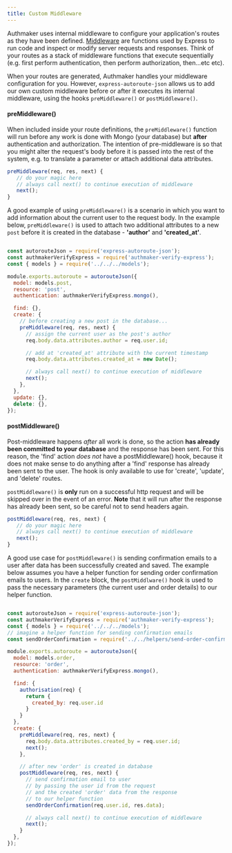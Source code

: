 ```yaml
---
title: Custom Middleware
---
```


Authmaker uses internal middleware to configure your application's routes as they have been defined. [Middleware](http://expressjs.com/en/guide/using-middleware.html) are functions used by Express to run code and inspect or modify server requests and responses. Think of your routes as a stack of middleware functions that execute sequentially (e.g. first perform authentication, then perform authorization, then...etc etc).

When your routes are generated, Authmaker handles your middleware configuration for you. However, `express-autoroute-json` allows us to add our own custom middleware before or after it executes its internal middleware, using the hooks `preMiddleware()` or `postMiddleware()`.

#### preMiddleware()

When included inside your route definitions, the `preMiddleware()` function will run before any work is done with Mongo (your database) but **after** authentication and authorization. The intention of pre-middleware is so that you might alter the request's body before it is passed into the rest of the system, e.g. to translate a parameter or attach additional data attributes.

```javascript
preMiddleware(req, res, next) {
   // do your magic here
   // always call next() to continue execution of middleware
   next();
}
```

A good example of using `preMiddleware()` is a scenario in which you want to add information about the current user to the request body. In the example below, `preMiddleware()` is used to attach two additional attributes to a new `post` before it is created in the database - **'author'** and **'created_at'**.

```javascript {data-filename=server/routes/v1/post.js}

const autorouteJson = require('express-autoroute-json');
const authmakerVerifyExpress = require('authmaker-verify-express');
const { models } = require('../../../models');

module.exports.autoroute = autorouteJson({
  model: models.post,
  resource: 'post',
  authentication: authmakerVerifyExpress.mongo(),

  find: {},  
  create: {
    // before creating a new post in the database...
    preMiddleware(req, res, next) {
      // assign the current user as the post's author
      req.body.data.attributes.author = req.user.id;

      // add at 'created_at' attribute with the current timestamp
      req.body.data.attributes.created_at = new Date();

      // always call next() to continue execution of middleware
      next();
    },
  },
  update: {},
  delete: {},
});
```

#### postMiddleware()

Post-middleware happens _after_ all work is done, so the action **has already been committed to your database** and the response has been sent. For this reason, the 'find' action _does not_ have a postMiddleware() hook, because it does not make sense to do anything after a 'find' response has already been sent to the user. The hook is only available to use for 'create', 'update', and 'delete' routes.

`postMiddleware()` is **only** run on a successful http request and will be skipped over in the event of an error. **Note** that it will run after the response has already been sent, so be careful not to send headers again.

```javascript
postMiddleware(req, res, next) {
   // do your magic here
   // always call next() to continue execution of middleware
   next();
}
```

A good use case for `postMiddleware()` is sending confirmation emails to a user after data has been successfully created and saved. The example below assumes you have a helper function for sending order confirmation emails to users. In the `create` block, the `postMiddlware()` hook is used to pass the necessary parameters (the current user and order details) to our helper function.

```javascript {data-filename=server/routes/v1/order.js}

const autorouteJson = require('express-autoroute-json');
const authmakerVerifyExpress = require('authmaker-verify-express');
const { models } = require('../../../models');
// imagine a helper function for sending confirmation emails
const sendOrderConfirmation = require('../../helpers/send-order-confirmation');

module.exports.autoroute = autorouteJson({
  model: models.order,
  resource: 'order',
  authentication: authmakerVerifyExpress.mongo(),

  find: {
    authorisation(req) {
      return {
        created_by: req.user.id
      }
    }
  },  
  create: {
    preMiddleware(req, res, next) {
      req.body.data.attributes.created_by = req.user.id;
      next();
    },

    // after new 'order' is created in database
    postMiddleware(req, res, next) {
      // send confirmation email to user
      // by passing the user id from the request
      // and the created 'order' data from the response
      // to our helper function
      sendOrderConfirmation(req.user.id, res.data);

      // always call next() to continue execution of middleware
      next();
    }
  },
});
```
